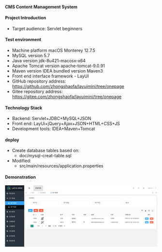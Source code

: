 #### CMS Content Management System

#### Project Introduction

 - Target audience: Servlet beginners

#### Test environment

 - Machine platform macOS Monterey 12.7.5
 - MySQL version 5.7
 - Java version jdk-8u421-macosx-x64
 - Apache Tomcat version apache-tomcat-9.0.91
 - Maven version IDEA bundled version Maven3
 - Front end interface framework - LayUI
 - GitHub repository address: https://github.com/zhongshaofa/layuimini/tree/onepage
 - Gitee repository address: https://gitee.com/zhongshaofa/layuimini/tree/onepage

#### Technology Stack

 - Backend: Servlet+JDBC+MySQL+JSON
 - Front end: LayUi+jQuery+Ajax+JSON+HTML+CSS+JS
 - Development tools: IDEA+Maven+Tomcat

#### deploy
 - Create database tables based on: 
   - doc/mysql-creat-table.sql
 - Modified: 
   - src/main/resources/application.properties

#### Demonstration
![](./pic/pic.png)